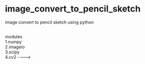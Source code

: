 # image_convert_to_pencil_sketch
image convert to pencil sketch using python

<br> modules<br>
1.numpy<br>
2.imageio<br>
3.scipy<br>
4.cv2 ----> <br>

